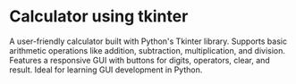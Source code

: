 # Calculator using tkinter
 A user-friendly calculator built with Python's Tkinter library. Supports basic arithmetic operations like addition, subtraction, multiplication, and division. Features a responsive GUI with buttons for digits, operators, clear, and result. Ideal for learning GUI development in Python.
